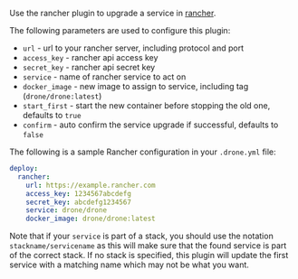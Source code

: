 Use the rancher plugin to upgrade a service in [rancher](http://rancher.com).

The following parameters are used to configure this plugin:

- `url` - url to your rancher server, including protocol and port
- `access_key` - rancher api access key
- `secret_key` - rancher api secret key
- `service` - name of rancher service to act on
- `docker_image` - new image to assign to service, including tag (`drone/drone:latest`)
- `start_first` - start the new container before stopping the old one, defaults to `true`
- `confirm` - auto confirm the service upgrade if successful, defaults to `false`

The following is a sample Rancher configuration in your `.drone.yml` file:

```yaml
deploy:
  rancher:
    url: https://example.rancher.com
    access_key: 1234567abcdefg
    secret_key: abcdefg1234567
    service: drone/drone
    docker_image: drone/drone:latest
```

Note that if your `service` is part of a stack, you should use the notation `stackname/servicename` as this will make sure that the found service is part of the correct stack. If no stack is specified, this plugin will update the first service with a matching name which may not be what you want.
